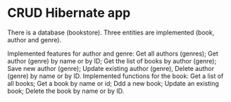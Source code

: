 # CRUD Hibernate app
There is a database (bookstore).
Three entities are implemented (book, author and genre).

Implemented features for author and genre:
Get all authors (genres); 
Get author (genre) by name or by ID;
Get the list of books by author (genre);
Save new author (genre);
Update existing author (genre), 
Delete author (genre) by name or by ID.
Implemented functions for the book:
Get a list of all books;
Get a book by name or id; 
Ddd a new book;
Update an existing book;
Delete the book by name or by ID.
